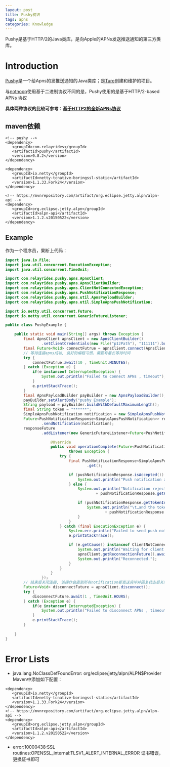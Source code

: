 ```yaml
---
layout: post
title: Pushy初识
tags: apns 
categories: Knowledge
---
```


Pushy是基于HTTP/2的Java类库，是向Apple的APNs发送推送通知的第三方类库。

<!--more-->

# Introduction
[Pushy](https://github.com/relayrides/pushy)是一个给Apns的发推送通知的Java类库；是[Turo](https://turo.com/)创建和维护的项目。

与[notnoop](https://github.com/notnoop/java-apns)使用基于二进制协议不同的是，Pushy使用的是基于HTTP/2-based APNs 协议

**具体两种协议的比较可参考：[基于HTTP2的全新APNs协议](https://github.com/ChenYilong/iOS9AdaptationTips/blob/master/%E5%9F%BA%E4%BA%8EHTTP2%E7%9A%84%E5%85%A8%E6%96%B0APNs%E5%8D%8F%E8%AE%AE/%E5%9F%BA%E4%BA%8EHTTP2%E7%9A%84%E5%85%A8%E6%96%B0APNs%E5%8D%8F%E8%AE%AE.md)**

## maven依赖

```Maven
<!-- pushy -->
<dependency>
   <groupId>com.relayrides</groupId>
   <artifactId>pushy</artifactId>
   <version>0.8.2</version>
</dependency>

<dependency>
   <groupId>io.netty</groupId>  
   <artifactId>netty-tcnative-boringssl-static</artifactId>
   <version>1.1.33.Fork24</version>
</dependency>

<!-- https://mvnrepository.com/artifact/org.eclipse.jetty.alpn/alpn-api -->
<dependency>
   <groupId>org.eclipse.jetty.alpn</groupId>
   <artifactId>alpn-api</artifactId>
   <version>1.1.2.v20150522</version>
</dependency>
```

## Example
作为一个程序员，果断上代码：

```Java
import java.io.File;
import java.util.concurrent.ExecutionException;
import java.util.concurrent.TimeUnit;

import com.relayrides.pushy.apns.ApnsClient;
import com.relayrides.pushy.apns.ApnsClientBuilder;
import com.relayrides.pushy.apns.ClientNotConnectedException;
import com.relayrides.pushy.apns.PushNotificationResponse;
import com.relayrides.pushy.apns.util.ApnsPayloadBuilder;
import com.relayrides.pushy.apns.util.SimpleApnsPushNotification;

import io.netty.util.concurrent.Future;
import io.netty.util.concurrent.GenericFutureListener;

public class PushyExample {

	public static void main(String[] args) throws Exception {
		final ApnsClient apnsClient = new ApnsClientBuilder()
				.setClientCredentials(new File("p12Path"), "111111").build();
		final Future<Void> connectFutrue = apnsClient.connect(ApnsClient.DEVELOPMENT_APNS_HOST);
		// 等待连接apns成功, 良好的编程习惯，需要有最长等待时间
		try {
			connectFutrue.await(10 , TimeUnit.MINUTES);
		} catch (Exception e) {
			if(e instanceof InterruptedException) {
				System.out.println("Failed to connect APNs , timeout");
			}
			e.printStackTrace();
		}
		final ApnsPayloadBuilder payBuilder = new ApnsPayloadBuilder();
		payBuilder.setAlertBody("pushy Example");
		String payload = payBuilder.buildWithDefaultMaximumLength();
		final String token = "******";
		SimpleApnsPushNotification notification = new SimpleApnsPushNotification(token, null, payload);
		Future<PushNotificationResponse<SimpleApnsPushNotification>> responseFuture = apnsClient
				.sendNotification(notification);
		responseFuture
				.addListener(new GenericFutureListener<Future<PushNotificationResponse<SimpleApnsPushNotification>>>() {

					@Override
					public void operationComplete(Future<PushNotificationResponse<SimpleApnsPushNotification>> arg0)
							throws Exception {
						try {
							final PushNotificationResponse<SimpleApnsPushNotification> pushNotificationResponse = arg0
									.get();

							if (pushNotificationResponse.isAccepted()) {
								System.out.println("Push notification accepted by APNs gateway.");
							} else {
								System.out.println("Notification rejected by the APNs gateway: "
										+ pushNotificationResponse.getRejectionReason());

								if (pushNotificationResponse.getTokenInvalidationTimestamp() != null) {
									System.out.println("\t…and the token is invalid as of "
											+ pushNotificationResponse.getTokenInvalidationTimestamp());
								}
							}
						} catch (final ExecutionException e) {
							System.err.println("Failed to send push notification.");
							e.printStackTrace();

							if (e.getCause() instanceof ClientNotConnectedException) {
								System.out.println("Waiting for client to reconnect…");
								apnsClient.getReconnectionFuture().await();
								System.out.println("Reconnected.");
							}
						}
					}
				});
		// 结束后关闭连接, 该操作会直到所有notification都发送完毕并回复状态后关闭连接
		Future<Void> disconnectFuture = apnsClient.disconnect();
		try {
			disconnectFuture.await(1 , TimeUnit.HOURS);
		} catch (Exception e) {
			if(e instanceof InterruptedException) {
				System.out.println("Failed to disconnect APNs , timeout");
			}
			e.printStackTrace();
		}
		
	}
}

```

# Error Lists
- java.lang.NoClassDefFoundError: org/eclipse/jetty/alpn/ALPN$Provider
Maven中添加如下配置：

```maven
<dependency>
   <groupId>io.netty</groupId>
   <artifactId>netty-tcnative-boringssl-static</artifactId>
   <version>1.1.33.Fork24</version>
</dependency>
<!-- https://mvnrepository.com/artifact/org.eclipse.jetty.alpn/alpn-api -->
<dependency>
   <groupId>org.eclipse.jetty.alpn</groupId>
   <artifactId>alpn-api</artifactId>
   <version>1.1.2.v20150522</version>
</dependency>
```
- error:10000438:SSL routines:OPENSSL_internal:TLSV1_ALERT_INTERNAL_ERROR
证书错误，更换证书即可
